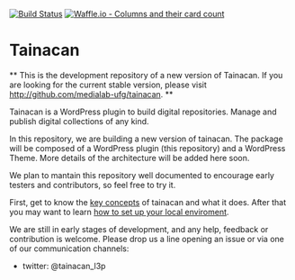 [![Build Status](https://travis-ci.org/tainacan/tainacan.svg?branch=develop)](https://travis-ci.org/tainacan/tainacan) [![Waffle.io - Columns and their card count](https://badge.waffle.io/tainacan/tainacan.svg?columns=In%20Progress)](https://waffle.io/tainacan/tainacan) 

# Tainacan

** This is the development repository of a new version of Tainacan. If you are looking for the current stable version, please visit http://github.com/medialab-ufg/tainacan. **

Tainacan is a WordPress plugin to build digital repositories. Manage and publish digital collections of any kind.

In this repository, we are building a new version of tainacan. The package will be composed of a WordPress plugin (this repository) and a WordPress Theme. More details of the architecture will be added here soon.

We plan to mantain this repository well documented to encourage early testers and contributors, so feel free to try it.

First, get to know the [key concepts](docs/key-concepts.md) of tainacan and what it does. After that you may want to learn [how to set up your local enviroment](docs/setup-local.md).

We are still in early stages of development, and any help, feedback or contribution is welcome. Please drop us a line opening an issue or via one of our communication channels: 

* twitter: @tainacan_l3p
